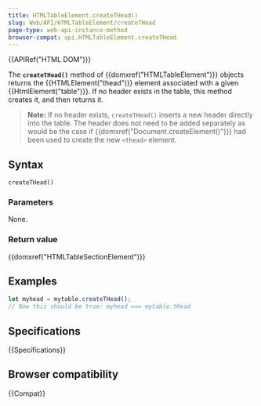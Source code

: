 ```yaml
---
title: HTMLTableElement.createTHead()
slug: Web/API/HTMLTableElement/createTHead
page-type: web-api-instance-method
browser-compat: api.HTMLTableElement.createTHead
---
```


{{APIRef("HTML DOM")}}

The **`createTHead()`** method of
{{domxref("HTMLTableElement")}} objects returns the {{HTMLElement("thead")}} element
associated with a given {{HtmlElement("table")}}. If no header exists in the table, this
method creates it, and then returns it.

> **Note:** If no header exists, `createTHead()` inserts a new
> header directly into the table. The header does not need to be added separately as
> would be the case if {{domxref("Document.createElement()")}} had been used to create
> the new `<thead>` element.

## Syntax

```js-nolint
createTHead()
```

### Parameters

None.

### Return value

{{domxref("HTMLTableSectionElement")}}

## Examples

```js
let myhead = mytable.createTHead();
// Now this should be true: myhead === mytable.tHead
```

## Specifications

{{Specifications}}

## Browser compatibility

{{Compat}}
